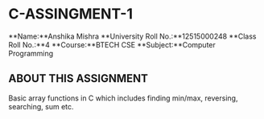 # C-ASSINGMENT-1
**Name:**Anshika Mishra
**University Roll No.:**12515000248
**Class Roll No.:**4
**Course:**BTECH CSE
**Subject:**Computer Programming

## ABOUT THIS ASSIGNMENT
Basic array functions in C which includes finding min/max, reversing, searching, sum etc.
